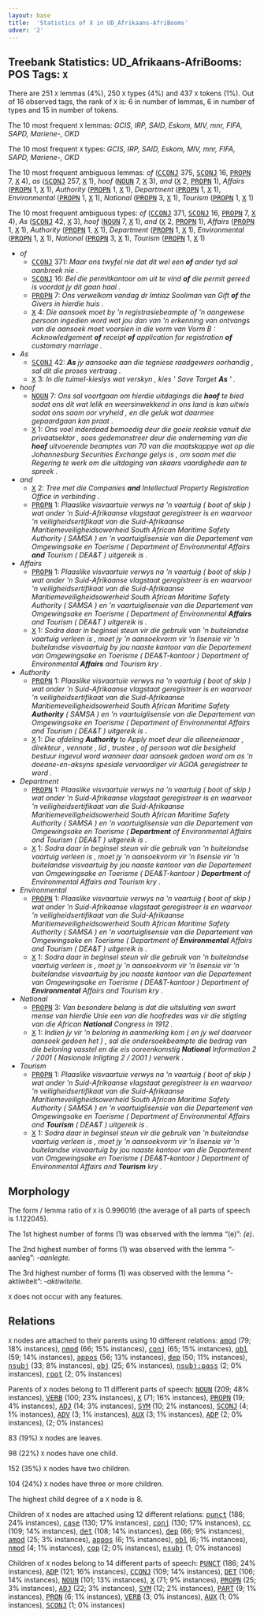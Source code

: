 ```yaml
---
layout: base
title:  'Statistics of X in UD_Afrikaans-AfriBooms'
udver: '2'
---
```


## Treebank Statistics: UD_Afrikaans-AfriBooms: POS Tags: `X`

There are 251 `X` lemmas (4%), 250 `X` types (4%) and 437 `X` tokens (1%).
Out of 16 observed tags, the rank of `X` is: 6 in number of lemmas, 6 in number of types and 15 in number of tokens.

The 10 most frequent `X` lemmas: <em>GCIS, IRP, SAID, Eskom, MIV, mnr, FIFA, SAPD, Mariene-, OKD</em>

The 10 most frequent `X` types:  <em>GCIS, IRP, SAID, Eskom, MIV, mnr, FIFA, SAPD, Mariene-, OKD</em>

The 10 most frequent ambiguous lemmas: <em>of</em> (<tt><a href="af_afribooms-pos-CCONJ.html">CCONJ</a></tt> 375, <tt><a href="af_afribooms-pos-SCONJ.html">SCONJ</a></tt> 16, <tt><a href="af_afribooms-pos-PROPN.html">PROPN</a></tt> 7, <tt><a href="af_afribooms-pos-X.html">X</a></tt> 4), <em>as</em> (<tt><a href="af_afribooms-pos-SCONJ.html">SCONJ</a></tt> 257, <tt><a href="af_afribooms-pos-X.html">X</a></tt> 1), <em>hoof</em> (<tt><a href="af_afribooms-pos-NOUN.html">NOUN</a></tt> 7, <tt><a href="af_afribooms-pos-X.html">X</a></tt> 3), <em>and</em> (<tt><a href="af_afribooms-pos-X.html">X</a></tt> 2, <tt><a href="af_afribooms-pos-PROPN.html">PROPN</a></tt> 1), <em>Affairs</em> (<tt><a href="af_afribooms-pos-PROPN.html">PROPN</a></tt> 1, <tt><a href="af_afribooms-pos-X.html">X</a></tt> 1), <em>Authority</em> (<tt><a href="af_afribooms-pos-PROPN.html">PROPN</a></tt> 1, <tt><a href="af_afribooms-pos-X.html">X</a></tt> 1), <em>Department</em> (<tt><a href="af_afribooms-pos-PROPN.html">PROPN</a></tt> 1, <tt><a href="af_afribooms-pos-X.html">X</a></tt> 1), <em>Environmental</em> (<tt><a href="af_afribooms-pos-PROPN.html">PROPN</a></tt> 1, <tt><a href="af_afribooms-pos-X.html">X</a></tt> 1), <em>National</em> (<tt><a href="af_afribooms-pos-PROPN.html">PROPN</a></tt> 3, <tt><a href="af_afribooms-pos-X.html">X</a></tt> 1), <em>Tourism</em> (<tt><a href="af_afribooms-pos-PROPN.html">PROPN</a></tt> 1, <tt><a href="af_afribooms-pos-X.html">X</a></tt> 1)

The 10 most frequent ambiguous types:  <em>of</em> (<tt><a href="af_afribooms-pos-CCONJ.html">CCONJ</a></tt> 371, <tt><a href="af_afribooms-pos-SCONJ.html">SCONJ</a></tt> 16, <tt><a href="af_afribooms-pos-PROPN.html">PROPN</a></tt> 7, <tt><a href="af_afribooms-pos-X.html">X</a></tt> 4), <em>As</em> (<tt><a href="af_afribooms-pos-SCONJ.html">SCONJ</a></tt> 42, <tt><a href="af_afribooms-pos-X.html">X</a></tt> 3), <em>hoof</em> (<tt><a href="af_afribooms-pos-NOUN.html">NOUN</a></tt> 7, <tt><a href="af_afribooms-pos-X.html">X</a></tt> 1), <em>and</em> (<tt><a href="af_afribooms-pos-X.html">X</a></tt> 2, <tt><a href="af_afribooms-pos-PROPN.html">PROPN</a></tt> 1), <em>Affairs</em> (<tt><a href="af_afribooms-pos-PROPN.html">PROPN</a></tt> 1, <tt><a href="af_afribooms-pos-X.html">X</a></tt> 1), <em>Authority</em> (<tt><a href="af_afribooms-pos-PROPN.html">PROPN</a></tt> 1, <tt><a href="af_afribooms-pos-X.html">X</a></tt> 1), <em>Department</em> (<tt><a href="af_afribooms-pos-PROPN.html">PROPN</a></tt> 1, <tt><a href="af_afribooms-pos-X.html">X</a></tt> 1), <em>Environmental</em> (<tt><a href="af_afribooms-pos-PROPN.html">PROPN</a></tt> 1, <tt><a href="af_afribooms-pos-X.html">X</a></tt> 1), <em>National</em> (<tt><a href="af_afribooms-pos-PROPN.html">PROPN</a></tt> 3, <tt><a href="af_afribooms-pos-X.html">X</a></tt> 1), <em>Tourism</em> (<tt><a href="af_afribooms-pos-PROPN.html">PROPN</a></tt> 1, <tt><a href="af_afribooms-pos-X.html">X</a></tt> 1)


* <em>of</em>
  * <tt><a href="af_afribooms-pos-CCONJ.html">CCONJ</a></tt> 371: <em>Maar ons twyfel nie dat dit wel een <b>of</b> ander tyd sal aanbreek nie .</em>
  * <tt><a href="af_afribooms-pos-SCONJ.html">SCONJ</a></tt> 16: <em>Bel die permitkantoor om uit te vind <b>of</b> die permit gereed is voordat jy dit gaan haal .</em>
  * <tt><a href="af_afribooms-pos-PROPN.html">PROPN</a></tt> 7: <em>Ons verwelkom vandag dr Imtiaz Sooliman van Gift <b>of</b> the Givers in hierdie huis .</em>
  * <tt><a href="af_afribooms-pos-X.html">X</a></tt> 4: <em>Die aansoek moet by 'n registrasiebeampte of 'n aangewese persoon ingedien word wat jou dan van 'n erkenning van ontvangs van die aansoek moet voorsien in die vorm van Vorm B : Acknowledgement <b>of</b> receipt <b>of</b> application for registration <b>of</b> customary marriage .</em>
* <em>As</em>
  * <tt><a href="af_afribooms-pos-SCONJ.html">SCONJ</a></tt> 42: <em><b>As</b> jy aansoeke aan die tegniese raadgewers oorhandig , sal dit die proses vertraag .</em>
  * <tt><a href="af_afribooms-pos-X.html">X</a></tt> 3: <em>In die tuimel-kieslys wat verskyn , kies ' Save Target <b>As</b> ' .</em>
* <em>hoof</em>
  * <tt><a href="af_afribooms-pos-NOUN.html">NOUN</a></tt> 7: <em>Ons sal voortgaan om hierdie uitdagings die <b>hoof</b> te bied sodat ons dit wat lelik en weersinwekkend in ons land is kan uitwis sodat ons saam oor vryheid , en die geluk wat daarmee gepaardgaan kan praat .</em>
  * <tt><a href="af_afribooms-pos-X.html">X</a></tt> 1: <em>Ons voel inderdaad bemoedig deur die goeie reaksie vanuit die privaatsektor , soos gedemonstreer deur die onderneming van die <b>hoof</b> uitvoerende beamptes van 70 van die maatskappye wat op die Johannesburg Securities Exchange gelys is , om saam met die Regering te werk om die uitdaging van skaars vaardighede aan te spreek .</em>
* <em>and</em>
  * <tt><a href="af_afribooms-pos-X.html">X</a></tt> 2: <em>Tree met die Companies <b>and</b> Intellectual Property Registration Office in verbinding .</em>
  * <tt><a href="af_afribooms-pos-PROPN.html">PROPN</a></tt> 1: <em>Plaaslike visvaartuie verwys na 'n vaartuig ( boot of skip ) wat onder 'n Suid-Afrikaanse vlagstaat geregistreer is en waarvoor 'n veiligheidsertifikaat van die Suid-Afrikaanse Maritiemeveiligheidsowerheid South African Maritime Safety Authority ( SAMSA ) en 'n vaartuiglisensie van die Departement van Omgewingsake en Toerisme ( Department of Environmental Affairs <b>and</b> Tourism ( DEA&T ) uitgereik is .</em>
* <em>Affairs</em>
  * <tt><a href="af_afribooms-pos-PROPN.html">PROPN</a></tt> 1: <em>Plaaslike visvaartuie verwys na 'n vaartuig ( boot of skip ) wat onder 'n Suid-Afrikaanse vlagstaat geregistreer is en waarvoor 'n veiligheidsertifikaat van die Suid-Afrikaanse Maritiemeveiligheidsowerheid South African Maritime Safety Authority ( SAMSA ) en 'n vaartuiglisensie van die Departement van Omgewingsake en Toerisme ( Department of Environmental <b>Affairs</b> and Tourism ( DEA&T ) uitgereik is .</em>
  * <tt><a href="af_afribooms-pos-X.html">X</a></tt> 1: <em>Sodra daar in beginsel steun vir die gebruik van 'n buitelandse vaartuig verleen is , moet jy 'n aansoekvorm vir 'n lisensie vir 'n buitelandse visvaartuig by jou naaste kantoor van die Departement van Omgewingsake en Toerisme ( DEA&T-kantoor ) Department of Environmental <b>Affairs</b> and Tourism kry .</em>
* <em>Authority</em>
  * <tt><a href="af_afribooms-pos-PROPN.html">PROPN</a></tt> 1: <em>Plaaslike visvaartuie verwys na 'n vaartuig ( boot of skip ) wat onder 'n Suid-Afrikaanse vlagstaat geregistreer is en waarvoor 'n veiligheidsertifikaat van die Suid-Afrikaanse Maritiemeveiligheidsowerheid South African Maritime Safety <b>Authority</b> ( SAMSA ) en 'n vaartuiglisensie van die Departement van Omgewingsake en Toerisme ( Department of Environmental Affairs and Tourism ( DEA&T ) uitgereik is .</em>
  * <tt><a href="af_afribooms-pos-X.html">X</a></tt> 1: <em>Die afdeling <b>Authority</b> to Apply moet deur die alleeneienaar , direkteur , vennote , lid , trustee , of persoon wat die besigheid bestuur ingevul word wanneer daar aansoek gedoen word om as 'n doeane-en-aksyns spesiale vervaardiger vir AGOA geregistreer te word .</em>
* <em>Department</em>
  * <tt><a href="af_afribooms-pos-PROPN.html">PROPN</a></tt> 1: <em>Plaaslike visvaartuie verwys na 'n vaartuig ( boot of skip ) wat onder 'n Suid-Afrikaanse vlagstaat geregistreer is en waarvoor 'n veiligheidsertifikaat van die Suid-Afrikaanse Maritiemeveiligheidsowerheid South African Maritime Safety Authority ( SAMSA ) en 'n vaartuiglisensie van die Departement van Omgewingsake en Toerisme ( <b>Department</b> of Environmental Affairs and Tourism ( DEA&T ) uitgereik is .</em>
  * <tt><a href="af_afribooms-pos-X.html">X</a></tt> 1: <em>Sodra daar in beginsel steun vir die gebruik van 'n buitelandse vaartuig verleen is , moet jy 'n aansoekvorm vir 'n lisensie vir 'n buitelandse visvaartuig by jou naaste kantoor van die Departement van Omgewingsake en Toerisme ( DEA&T-kantoor ) <b>Department</b> of Environmental Affairs and Tourism kry .</em>
* <em>Environmental</em>
  * <tt><a href="af_afribooms-pos-PROPN.html">PROPN</a></tt> 1: <em>Plaaslike visvaartuie verwys na 'n vaartuig ( boot of skip ) wat onder 'n Suid-Afrikaanse vlagstaat geregistreer is en waarvoor 'n veiligheidsertifikaat van die Suid-Afrikaanse Maritiemeveiligheidsowerheid South African Maritime Safety Authority ( SAMSA ) en 'n vaartuiglisensie van die Departement van Omgewingsake en Toerisme ( Department of <b>Environmental</b> Affairs and Tourism ( DEA&T ) uitgereik is .</em>
  * <tt><a href="af_afribooms-pos-X.html">X</a></tt> 1: <em>Sodra daar in beginsel steun vir die gebruik van 'n buitelandse vaartuig verleen is , moet jy 'n aansoekvorm vir 'n lisensie vir 'n buitelandse visvaartuig by jou naaste kantoor van die Departement van Omgewingsake en Toerisme ( DEA&T-kantoor ) Department of <b>Environmental</b> Affairs and Tourism kry .</em>
* <em>National</em>
  * <tt><a href="af_afribooms-pos-PROPN.html">PROPN</a></tt> 3: <em>Van besondere belang is dat die uitsluiting van swart mense van hierdie Unie een van die hoofredes was vir die stigting van die African <b>National</b> Congress in 1912 .</em>
  * <tt><a href="af_afribooms-pos-X.html">X</a></tt> 1: <em>Indien jy vir 'n beloning in aanmerking kom ( en jy wel daarvoor aansoek gedoen het ) , sal die ondersoekbeampte die bedrag van die beloning vasstel en die eis ooreenkomstig <b>National</b> Information 2 / 2001 ( Nasionale Inligting 2 / 2001 ) verwerk .</em>
* <em>Tourism</em>
  * <tt><a href="af_afribooms-pos-PROPN.html">PROPN</a></tt> 1: <em>Plaaslike visvaartuie verwys na 'n vaartuig ( boot of skip ) wat onder 'n Suid-Afrikaanse vlagstaat geregistreer is en waarvoor 'n veiligheidsertifikaat van die Suid-Afrikaanse Maritiemeveiligheidsowerheid South African Maritime Safety Authority ( SAMSA ) en 'n vaartuiglisensie van die Departement van Omgewingsake en Toerisme ( Department of Environmental Affairs and <b>Tourism</b> ( DEA&T ) uitgereik is .</em>
  * <tt><a href="af_afribooms-pos-X.html">X</a></tt> 1: <em>Sodra daar in beginsel steun vir die gebruik van 'n buitelandse vaartuig verleen is , moet jy 'n aansoekvorm vir 'n lisensie vir 'n buitelandse visvaartuig by jou naaste kantoor van die Departement van Omgewingsake en Toerisme ( DEA&T-kantoor ) Department of Environmental Affairs and <b>Tourism</b> kry .</em>

## Morphology

The form / lemma ratio of `X` is 0.996016 (the average of all parts of speech is 1.122045).

The 1st highest number of forms (1) was observed with the lemma “(e)”: <em>(e)</em>.

The 2nd highest number of forms (1) was observed with the lemma “-aanleg”: <em>-aanlegte</em>.

The 3rd highest number of forms (1) was observed with the lemma “-aktiwiteit”: <em>-aktiwiteite</em>.

`X` does not occur with any features.


## Relations

`X` nodes are attached to their parents using 10 different relations: <tt><a href="af_afribooms-dep-amod.html">amod</a></tt> (79; 18% instances), <tt><a href="af_afribooms-dep-nmod.html">nmod</a></tt> (66; 15% instances), <tt><a href="af_afribooms-dep-conj.html">conj</a></tt> (65; 15% instances), <tt><a href="af_afribooms-dep-obl.html">obl</a></tt> (59; 14% instances), <tt><a href="af_afribooms-dep-appos.html">appos</a></tt> (56; 13% instances), <tt><a href="af_afribooms-dep-dep.html">dep</a></tt> (50; 11% instances), <tt><a href="af_afribooms-dep-nsubj.html">nsubj</a></tt> (33; 8% instances), <tt><a href="af_afribooms-dep-obj.html">obj</a></tt> (25; 6% instances), <tt><a href="af_afribooms-dep-nsubj-pass.html">nsubj:pass</a></tt> (2; 0% instances), <tt><a href="af_afribooms-dep-root.html">root</a></tt> (2; 0% instances)

Parents of `X` nodes belong to 11 different parts of speech: <tt><a href="af_afribooms-pos-NOUN.html">NOUN</a></tt> (209; 48% instances), <tt><a href="af_afribooms-pos-VERB.html">VERB</a></tt> (100; 23% instances), <tt><a href="af_afribooms-pos-X.html">X</a></tt> (71; 16% instances), <tt><a href="af_afribooms-pos-PROPN.html">PROPN</a></tt> (19; 4% instances), <tt><a href="af_afribooms-pos-ADJ.html">ADJ</a></tt> (14; 3% instances), <tt><a href="af_afribooms-pos-SYM.html">SYM</a></tt> (10; 2% instances), <tt><a href="af_afribooms-pos-SCONJ.html">SCONJ</a></tt> (4; 1% instances), <tt><a href="af_afribooms-pos-ADV.html">ADV</a></tt> (3; 1% instances), <tt><a href="af_afribooms-pos-AUX.html">AUX</a></tt> (3; 1% instances), <tt><a href="af_afribooms-pos-ADP.html">ADP</a></tt> (2; 0% instances),  (2; 0% instances)

83 (19%) `X` nodes are leaves.

98 (22%) `X` nodes have one child.

152 (35%) `X` nodes have two children.

104 (24%) `X` nodes have three or more children.

The highest child degree of a `X` node is 8.

Children of `X` nodes are attached using 12 different relations: <tt><a href="af_afribooms-dep-punct.html">punct</a></tt> (186; 24% instances), <tt><a href="af_afribooms-dep-case.html">case</a></tt> (130; 17% instances), <tt><a href="af_afribooms-dep-conj.html">conj</a></tt> (130; 17% instances), <tt><a href="af_afribooms-dep-cc.html">cc</a></tt> (109; 14% instances), <tt><a href="af_afribooms-dep-det.html">det</a></tt> (108; 14% instances), <tt><a href="af_afribooms-dep-dep.html">dep</a></tt> (66; 9% instances), <tt><a href="af_afribooms-dep-amod.html">amod</a></tt> (25; 3% instances), <tt><a href="af_afribooms-dep-appos.html">appos</a></tt> (6; 1% instances), <tt><a href="af_afribooms-dep-obl.html">obl</a></tt> (6; 1% instances), <tt><a href="af_afribooms-dep-nmod.html">nmod</a></tt> (4; 1% instances), <tt><a href="af_afribooms-dep-cop.html">cop</a></tt> (2; 0% instances), <tt><a href="af_afribooms-dep-nsubj.html">nsubj</a></tt> (1; 0% instances)

Children of `X` nodes belong to 14 different parts of speech: <tt><a href="af_afribooms-pos-PUNCT.html">PUNCT</a></tt> (186; 24% instances), <tt><a href="af_afribooms-pos-ADP.html">ADP</a></tt> (121; 16% instances), <tt><a href="af_afribooms-pos-CCONJ.html">CCONJ</a></tt> (109; 14% instances), <tt><a href="af_afribooms-pos-DET.html">DET</a></tt> (106; 14% instances), <tt><a href="af_afribooms-pos-NOUN.html">NOUN</a></tt> (101; 13% instances), <tt><a href="af_afribooms-pos-X.html">X</a></tt> (71; 9% instances), <tt><a href="af_afribooms-pos-PROPN.html">PROPN</a></tt> (25; 3% instances), <tt><a href="af_afribooms-pos-ADJ.html">ADJ</a></tt> (22; 3% instances), <tt><a href="af_afribooms-pos-SYM.html">SYM</a></tt> (12; 2% instances), <tt><a href="af_afribooms-pos-PART.html">PART</a></tt> (9; 1% instances), <tt><a href="af_afribooms-pos-PRON.html">PRON</a></tt> (6; 1% instances), <tt><a href="af_afribooms-pos-VERB.html">VERB</a></tt> (3; 0% instances), <tt><a href="af_afribooms-pos-AUX.html">AUX</a></tt> (1; 0% instances), <tt><a href="af_afribooms-pos-SCONJ.html">SCONJ</a></tt> (1; 0% instances)

